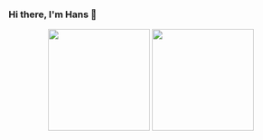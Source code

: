 ### Hi there, I'm Hans 👋
<div align=center>
<img src="https://github-readme-stats.vercel.app/api?username=HandsomeHans&show_icons=true&theme=tokyonight&count_private=true"  height="180">  <img src="https://github-readme-stats.vercel.app/api/top-langs?username=HandsomeHans&layout=compact&hide_border=false&langs_count=10&theme=tokyonight&count_private=true&hide=html,css,scss,javascript&exclude_repo=HandsomeHans.github.io"  height="180">
</div>

<!-- <img src="https://stats.justsong.cn/api/csdn?id=renhanchi"  height="180"> -->

<!-- [![Readme Card](https://github-readme-stats.vercel.app/api/pin/?username=HandsomeHans&repo=HandsomeHans)](https://github.com/HandsomeHans/HandsomeHans/) -->


<!--
**HandsomeHans/HandsomeHans** is a ✨ _special_ ✨ repository because its `README.md` (this file) appears on your GitHub profile.

Here are some ideas to get you started:

- 🔭 I’m currently working on ...
- 🌱 I’m currently learning ...
- 👯 I’m looking to collaborate on ...
- 🤔 I’m looking for help with ...
- 💬 Ask me about ...
- 📫 How to reach me: ...
- 😄 Pronouns: ...
- ⚡ Fun fact: ...
-->
